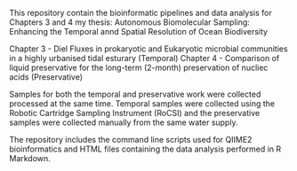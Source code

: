 This repository contain the bioinformatic pipelines and data analysis for Chapters 3 and 4 my thesis:
Autonomous Biomolecular Sampling: Enhancing the Temporal annd Spatial Resolution of Ocean Biodiversity

Chapter 3 - Diel Fluxes in prokaryotic and Eukaryotic microbial communities in a highly urbanised tidal esturary (Temporal)
Chapter 4 - Comparison of liquid preservative for the long-term (2-month) preservation of nucliec acids (Preservative)

Samples for both the temporal and preservative work were collected processed at the same time.
Temporal samples were collected using the Robotic Cartridge Sampling Instrument (RoCSI) and the preservative samples were collected manually from the same water supply.

The repository includes the command line scripts used for QIIME2 bioinformatics and HTML files containing the data analysis performed in R Markdown.

